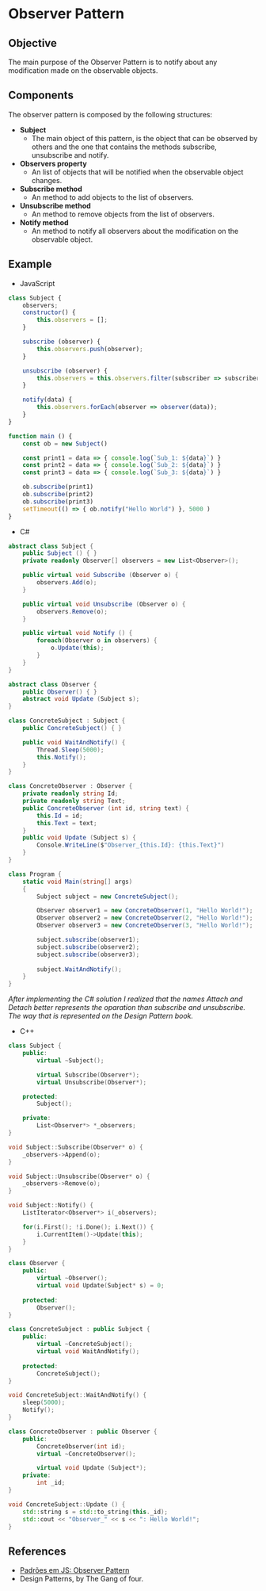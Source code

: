 # Observer Pattern


## Objective

The main purpose of the Observer Pattern is to notify about any modification made on the observable objects. 


## Components

The observer pattern is composed by the following structures:

- **Subject**  
    - The main object of this pattern, is the object that can be observed by others and the one that contains the methods subscribe, unsubscribe and notify.  
- **Observers property**  
    - An list of objects that will be notified when the observable object changes.  
- **Subscribe method**  
    - An method to add objects to the list of observers.  
- **Unsubscribe method**  
    - An method to remove objects from the list of observers.  
- **Notify method**  
    - An method to notify all observers about the modification on the observable object.  


## Example

- JavaScript  

```js
class Subject {
    observers;
    constructor() {
        this.observers = [];
    }

    subscribe (observer) {
        this.observers.push(observer);
    }

    unsubscribe (observer) {
        this.observers = this.observers.filter(subscriber => subscriber !== observer);
    }

    notify(data) {
        this.observers.forEach(observer => observer(data));
    }
}

function main () {
    const ob = new Subject()

    const print1 = data => { console.log(`Sub_1: ${data}`) }
    const print2 = data => { console.log(`Sub_2: ${data}`) }
    const print3 = data => { console.log(`Sub_3: ${data}`) }

    ob.subscribe(print1)
    ob.subscribe(print2)
    ob.subscribe(print3)
    setTimeout(() => { ob.notify("Hello World") }, 5000 )
}
```

- C#  

```c#
abstract class Subject {
    public Subject () { }
    private readonly Observer[] observers = new List<Observer>();

    public virtual void Subscribe (Observer o) {
        observers.Add(o);
    } 

    public virtual void Unsubscribe (Observer o) {
        observers.Remove(o);
    }

    public virtual void Notify () {
        foreach(Observer o in observers) {
            o.Update(this);
        }
    }
}

abstract class Observer {
    public Observer() { }
    abstract void Update (Subject s);
}

class ConcreteSubject : Subject {
    public ConcreteSubject() { }

    public void WaitAndNotify() {
        Thread.Sleep(5000);
        this.Notify();
    }
}

class ConcreteObserver : Observer {
    private readonly string Id;
    private readonly string Text;
    public ConcreteObserver (int id, string text) {
        this.Id = id;
        this.Text = text;
    }
    public void Update (Subject s) {
        Console.WriteLine($"Observer_{this.Id}: {this.Text}")
    }
}

class Program {
    static void Main(string[] args)
    {
        Subject subject = new ConcreteSubject();

        Observer observer1 = new ConcreteObserver(1, "Hello World!");
        Observer observer2 = new ConcreteObserver(2, "Hello World!");
        Observer observer3 = new ConcreteObserver(3, "Hello World!");

        subject.subscribe(observer1);
        subject.subscribe(observer2);
        subject.subscribe(observer3);        
        
        subject.WaitAndNotify();
    }
}
```

_After implementing the C# solution I realized that the names Attach and Detach better represents the oparation than subscribe and unsubscribe. The way that is represented on the Design Pattern book._

- C++  

```cpp
class Subject {
    public: 
        virtual ~Subject();

        virtual Subscribe(Observer*);
        virtual Unsubscribe(Observer*);

    protected:
        Subject();

    private:
        List<Observer*> *_observers;
}

void Subject::Subscribe(Observer* o) {
    _observers->Append(o);
}

void Subject::Unsubscribe(Observer* o) {
    _observers->Remove(o);
}

void Subject::Notify() {
    ListIterator<Observer*> i(_observers);

    for(i.First(); !i.Done(); i.Next()) {
        i.CurrentItem()->Update(this);
    }
}

class Observer {
    public: 
        virtual ~Observer();
        virtual void Update(Subject* s) = 0;
    
    protected:
        Observer();
}

class ConcreteSubject : public Subject {
    public:
        virtual ~ConcreteSubject();
        virtual void WaitAndNotify();
    
    protected:
        ConcreteSubject();
}

void ConcreteSubject::WaitAndNotify() {
    sleep(5000);
    Notify(); 
}

class ConcreteObserver : public Observer {
    public:
        ConcreteObserver(int id);
        virtual ~ConcreteObserver();

        virtual void Update (Subject*);
    private:
        int _id;
}

void ConcreteSubject::Update () {
    std::string s = std::to_string(this._id);
    std::cout << "Observer_" << s << ": Hello World!";
} 
```


## References

- [Padrões em JS: Observer Pattern](https://oieduardorabelo.medium.com/padr%C3%B5es-em-js-observer-pattern-bff0ecc55d01)
- Design Patterns, by The Gang of four.
